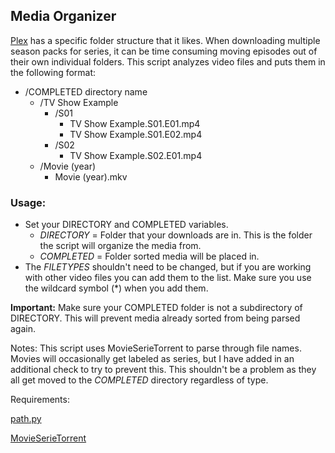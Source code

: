 ## Media Organizer

[Plex](https://www.plex.tv/) has a specific folder structure that it likes. When downloading multiple season packs for series, it can be time consuming moving episodes out of their own individual folders. This script analyzes video files and puts them in the following format:
- /COMPLETED directory name
  - /TV Show Example
    - /S01
      - TV Show Example.S01.E01.mp4
      - TV Show Example.S01.E02.mp4
    - /S02
      - TV Show Example.S02.E01.mp4
  - /Movie (year)
    - Movie (year).mkv

### Usage:
- Set your DIRECTORY and COMPLETED variables.
  - *DIRECTORY* = Folder that your downloads are in. This is the folder the script will organize the media from.
  - *COMPLETED* = Folder sorted media will be placed in.
- The *FILETYPES* shouldn't need to be changed, but if you are working with other video files you can add them to the list. Make sure you use the wildcard symbol (\*) when you add them.

**Important:** Make sure your COMPLETED folder is not a subdirectory of DIRECTORY. This will prevent media already sorted from being parsed again.

Notes:
This script uses MovieSerieTorrent to parse through file names. Movies will occasionally get labeled as series, but I have added in an additional check to try to prevent this. This shouldn't be a problem as they all get moved to the *COMPLETED* directory regardless of type.

Requirements:

[path.py](https://github.com/jaraco/path.py)

[MovieSerieTorrent](https://github.com/JonathanPetit/MovieSerieTorrent)
